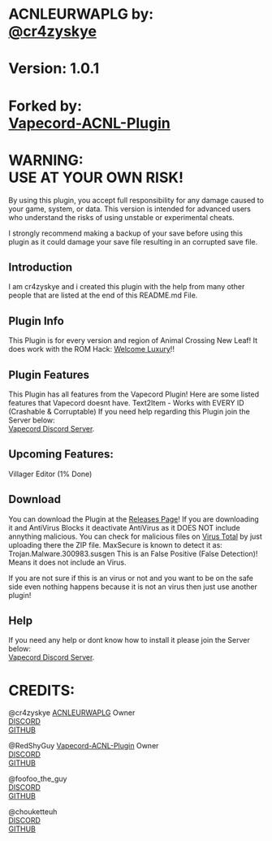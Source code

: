 # ACNLEURWAPLG by:<br>[@cr4zyskye](https://discordapp.com/users/1116452227851235398)
# Version: 1.0.1
# Forked by:<br>[Vapecord-ACNL-Plugin](https://github.com/redshyguy/vapecord-acnl-plugin/)

# WARNING:<br>USE AT YOUR OWN RISK!

By using this plugin, you accept full responsibility for any damage caused to your game, system, or data. This version is intended for advanced users who understand the risks of using unstable or experimental cheats.

I strongly recommend making a backup of your save before using this plugin as it could damage your save file resulting in an corrupted save file.

## Introduction
I am cr4zyskye and i created this plugin with the help from many other people that are listed at the end of this README.md File.

## Plugin Info
This Plugin is for every version and region of Animal Crossing New Leaf!
It does work with the ROM Hack: [Welcome Luxury](https://gitlab.com/Kyusetzu/ACWL)!!

## Plugin Features
This Plugin has all features from the Vapecord Plugin!
Here are some listed features that Vapecord doesnt have.
Text2Item - Works with EVERY ID (Crashable & Corruptable)
If you need help regarding this Plugin join the Server below:<br>
[Vapecord Discord Server](https://discord.gg/QwqdBpKWf3).

## Upcoming Features:
Villager Editor (1% Done)

## Download
You can download the Plugin at the [Releases Page](https://github.com/tarikxvoid/ACNLEURWAPLG/releases)!
If you are downloading it and AntiVirus Blocks it deactivate AntiVirus as it DOES NOT include annything malicious.
You can check for malicious files on [Virus Total](https://www.virustotal.com/) by just uploading there the ZIP file.
MaxSecure is known to detect it as: Trojan.Malware.300983.susgen
This is an False Positive (False Detection)!
Means it does not include an Virus.

If you are not sure if this is an virus or not and you want to be on the safe side even nothing happens because it is not an virus then just use another plugin!

## Help
If you need any help or dont know how to install it please join the Server below:<br>
[Vapecord Discord Server](https://discord.gg/QwqdBpKWf3).

# CREDITS:
@cr4zyskye [ACNLEURWAPLG](https://github.com/tarikxvoid/ACNLEURWAPLG/) Owner<br>
 [DISCORD](https://discordapp.com/users/1116452227851235398)<br>
 [GITHUB](https://github.com/tarikxvoid)
 
@RedShyGuy [Vapecord-ACNL-Plugin](https://github.com/RedShyGuy/Vapecord-ACNL-Plugin) Owner<br>
 [DISCORD](https://discordapp.com/users/522105209762217998)<br>
 [GITHUB](https://github.com/RedShyGuy)

@foofoo_the_guy<br>
 [DISCORD](https://discordapp.com/users/468759953050697748)<br>
 [GITHUB](https://github.com/FoofooTheGuy)

@chouketteuh<br>
 [DISCORD](https://discordapp.com/users/439473362276712469)<br>
 [GITHUB](https://github.com/chouketteuh)
